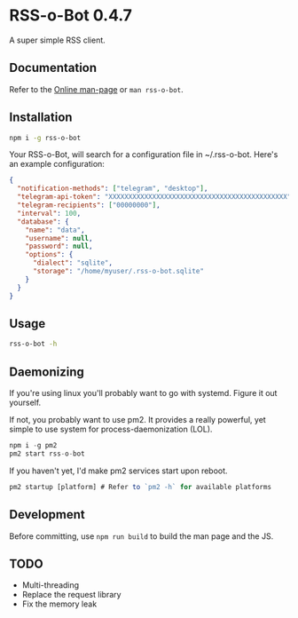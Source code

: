 # RSS-o-Bot 0.4.7

A super simple RSS client.

## Documentation

Refer to the [Online man-page](https://github.com/Kriegslustig/rss-o-bot/blob/master/src/man/man.md) or `man rss-o-bot`.

## Installation

```bash
npm i -g rss-o-bot
```

Your RSS-o-Bot, will search for a configuration file in ~/.rss-o-bot. Here's an example configuration:

```json
{
  "notification-methods": ["telegram", "desktop"],
  "telegram-api-token": "XXXXXXXXXXXXXXXXXXXXXXXXXXXXXXXXXXXXXXXXXXXXX",
  "telegram-recipients": ["00000000"],
  "interval": 100,
  "database": {
    "name": "data",
    "username": null,
    "password": null,
    "options": {
      "dialect": "sqlite",
      "storage": "/home/myuser/.rss-o-bot.sqlite"
    }
  }
}
```

## Usage

```bash
rss-o-bot -h
```

## Daemonizing

If you're using linux you'll probably want to go with systemd. Figure it out yourself.

If not, you probably want to use pm2. It provides a really powerful, yet simple to use system for process-daemonization (LOL).

```js
npm i -g pm2
pm2 start rss-o-bot
```

If you haven't yet, I'd make pm2 services start upon reboot.

```js
pm2 startup [platform] # Refer to `pm2 -h` for available platforms
```

## Development

Before committing, use `npm run build` to build the man page and the JS.

## TODO

* Multi-threading
* Replace the request library
* Fix the memory leak

